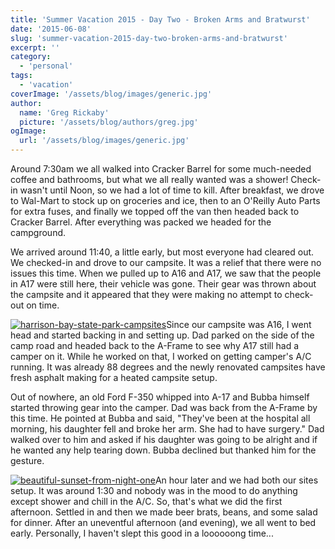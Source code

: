 ```yaml
---
title: 'Summer Vacation 2015 - Day Two - Broken Arms and Bratwurst'
date: '2015-06-08'
slug: 'summer-vacation-2015-day-two-broken-arms-and-bratwurst'
excerpt: ''
category:
  - 'personal'
tags:
  - 'vacation'
coverImage: '/assets/blog/images/generic.jpg'
author:
  name: 'Greg Rickaby'
  picture: '/assets/blog/authors/greg.jpg'
ogImage:
  url: '/assets/blog/images/generic.jpg'
---
```


Around 7:30am we all walked into Cracker Barrel for some much-needed coffee and bathrooms, but what we all really wanted was a shower! Check-in wasn't until Noon, so we had a lot of time to kill. After breakfast, we drove to Wal-Mart to stock up on groceries and ice, then to an O'Reilly Auto Parts for extra fuses, and finally we topped off the van then headed back to Cracker Barrel. After everything was packed we headed for the campground.

We arrived around 11:40, a little early, but most everyone had cleared out. We checked-in and drove to our campsite. It was a relief that there were no issues this time. When we pulled up to A16 and A17, we saw that the people in A17 were still here, their vehicle was gone. Their gear was thrown about the campsite and it appeared that they were making no attempt to check-out on time.

[![harrison-bay-state-park-campsites](images/harrison-bay-state-park-campsites-300x225.jpg)](https://gregrickaby.com/wp-content/uploads/2015/06/harrison-bay-state-park-campsites.jpg)Since our campsite was A16, I went head and started backing in and setting up. Dad parked on the side of the camp road and headed back to the A-Frame to see why A17 still had a camper on it. While he worked on that, I worked on getting camper's A/C running. It was already 88 degrees and the newly renovated campsites have fresh asphalt making for a heated campsite setup.

Out of nowhere, an old Ford F-350 whipped into A-17 and Bubba himself started throwing gear into the camper. Dad was back from the A-Frame by this time. He pointed at Bubba and said, "They've been at the hospital all morning, his daughter fell and broke her arm. She had to have surgery." Dad walked over to him and asked if his daughter was going to be alright and if he wanted any help tearing down. Bubba declined but thanked him for the gesture.

[![beautiful-sunset-from-night-one](images/beautiful-sunset-from-night-one-300x225.jpg)](https://gregrickaby.com/wp-content/uploads/2015/06/beautiful-sunset-from-night-one.jpg)An hour later and we had both our sites setup. It was around 1:30 and nobody was in the mood to do anything except shower and chill in the A/C. So, that's what we did the first afternoon. Settled in and then we made beer brats, beans, and some salad for dinner. After an uneventful afternoon (and evening), we all went to bed early. Personally, I haven't slept this good in a loooooong time...
